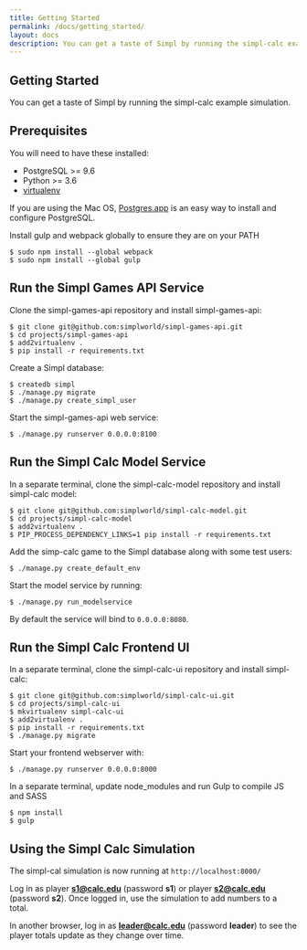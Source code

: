 ```yaml
---
title: Getting Started
permalink: /docs/getting_started/
layout: docs
description: You can get a taste of Simpl by running the simpl-calc example simulation.
---
```


## Getting Started

You can get a taste of Simpl by running the simpl-calc example simulation.

## Prerequisites

You will need to have these installed:
   * PostgreSQL >= 9.6
   * Python >= 3.6
   * [virtualenv](https://virtualenv.pypa.io/en/stable/)
   
If you are using the Mac OS, [Postgres.app](https://postgresapp.com) is an easy way to install and configure PostgreSQL.

Install gulp and webpack globally to ensure they are on your PATH

```shell
$ sudo npm install --global webpack
$ sudo npm install --global gulp
```

## Run the Simpl Games API Service

Clone the simpl-games-api repository and install simpl-games-api:

```shell
$ git clone git@github.com:simplworld/simpl-games-api.git
$ cd projects/simpl-games-api
$ add2virtualenv .
$ pip install -r requirements.txt
```

Create a Simpl database:

```shell
$ createdb simpl
$ ./manage.py migrate
$ ./manage.py create_simpl_user
```

Start the simpl-games-api web service:

```shell
$ ./manage.py runserver 0.0.0.0:8100
```

## Run the Simpl Calc Model Service

In a separate terminal, clone the simpl-calc-model repository and install simpl-calc model:

```shell
$ git clone git@github.com:simplworld/simpl-calc-model.git
$ cd projects/simpl-calc-model
$ add2virtualenv .
$ PIP_PROCESS_DEPENDENCY_LINKS=1 pip install -r requirements.txt
```

Add the simp-calc game to the Simpl database along with some test users:

```shell
$ ./manage.py create_default_env
```

Start the model service by running:

```shell
$ ./manage.py run_modelservice
```

By default the service will bind to `0.0.0.0:8080`.


## Run the Simpl Calc Frontend UI

In a separate terminal, clone the simpl-calc-ui repository and install simpl-calc:

```shell
$ git clone git@github.com:simplworld/simpl-calc-ui.git
$ cd projects/simpl-calc-ui
$ mkvirtualenv simpl-calc-ui
$ add2virtualenv .
$ pip install -r requirements.txt
$ ./manage.py migrate
```

Start your frontend webserver with:

```shell
$ ./manage.py runserver 0.0.0.0:8000
```

In a separate terminal, update node_modules and run Gulp to compile JS and SASS

```shell
$ npm install
$ gulp
```

## Using the Simpl Calc Simulation

The simpl-cal simulation is now running at `http://localhost:8000/`

Log in as player **s1@calc.edu** (password **s1**) or player **s2@calc.edu** (password **s2**). Once logged in, use the simulation to add numbers to a total.

In another browser, log in as **leader@calc.edu** (password **leader**) to see the player totals update as they change over time.

